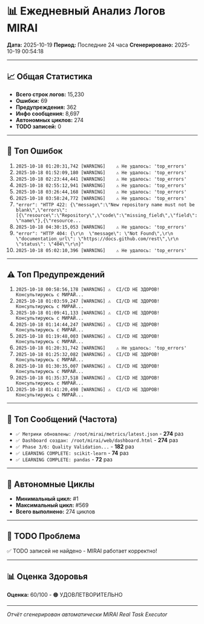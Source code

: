 # 📊 Ежедневный Анализ Логов MIRAI

**Дата:** 2025-10-19
**Период:** Последние 24 часа
**Сгенерировано:** 2025-10-19 00:54:18

---

## 📈 Общая Статистика

- **Всего строк логов:** 15,230
- **Ошибки:** 69
- **Предупреждения:** 362
- **Инфо сообщения:** 8,697
- **Автономных циклов:** 274
- **TODO записей:** 0

---

## 🔴 Топ Ошибок

1. `2025-10-18 01:20:31,742 [WARNING]    ⚠️ Не удалось: 'top_errors'`
2. `2025-10-18 01:52:09,180 [WARNING]    ⚠️ Не удалось: 'top_errors'`
3. `2025-10-18 02:23:44,441 [WARNING]    ⚠️ Не удалось: 'top_errors'`
4. `2025-10-18 02:55:12,941 [WARNING]    ⚠️ Не удалось: 'top_errors'`
5. `2025-10-18 03:26:44,168 [WARNING]    ⚠️ Не удалось: 'top_errors'`
6. `2025-10-18 03:58:24,772 [WARNING]    ⚠️ Не удалось: 'top_errors'`
7. `"error": "HTTP 422: {\"message\":\"New repository name must not be blank\",\"errors\":[{\"resource\":\"Repository\",\"code\":\"missing_field\",\"field\":\"name\"},{\"resource...`
8. `2025-10-18 04:30:15,053 [WARNING]    ⚠️ Не удалось: 'top_errors'`
9. `"error": "HTTP 404: {\r\n  \"message\": \"Not Found\",\r\n  \"documentation_url\": \"https://docs.github.com/rest\",\r\n  \"status\": \"404\"\r\n}"`
10. `2025-10-18 05:02:10,396 [WARNING]    ⚠️ Не удалось: 'top_errors'`

---

## ⚠️ Топ Предупреждений

1. `2025-10-18 00:58:56,178 [WARNING] ⚠️  CI/CD НЕ ЗДОРОВ! Консультируюсь с МИРАЙ...`
2. `2025-10-18 01:03:59,247 [WARNING] ⚠️  CI/CD НЕ ЗДОРОВ! Консультируюсь с МИРАЙ...`
3. `2025-10-18 01:09:41,133 [WARNING] ⚠️  CI/CD НЕ ЗДОРОВ! Консультируюсь с МИРАЙ...`
4. `2025-10-18 01:14:44,247 [WARNING] ⚠️  CI/CD НЕ ЗДОРОВ! Консультируюсь с МИРАЙ...`
5. `2025-10-18 01:19:48,003 [WARNING] ⚠️  CI/CD НЕ ЗДОРОВ! Консультируюсь с МИРАЙ...`
6. `2025-10-18 01:20:31,742 [WARNING]    ⚠️ Не удалось: 'top_errors'`
7. `2025-10-18 01:25:32,082 [WARNING] ⚠️  CI/CD НЕ ЗДОРОВ! Консультируюсь с МИРАЙ...`
8. `2025-10-18 01:30:35,007 [WARNING] ⚠️  CI/CD НЕ ЗДОРОВ! Консультируюсь с МИРАЙ...`
9. `2025-10-18 01:35:37,518 [WARNING] ⚠️  CI/CD НЕ ЗДОРОВ! Консультируюсь с МИРАЙ...`
10. `2025-10-18 01:41:20,498 [WARNING] ⚠️  CI/CD НЕ ЗДОРОВ! Консультируюсь с МИРАЙ...`

---

## 💬 Топ Сообщений (Частота)

- `✅ Метрики обновлены: /root/mirai/metrics/latest.json` - **274** раз
- `✅ Dashboard создан: /root/mirai/web/dashboard.html` - **274** раз
- `✅ Phase 3/6: Quality Validation...` - **182** раз
- `✅ LEARNING COMPLETE: scikit-learn` - **74** раз
- `✅ LEARNING COMPLETE: pandas` - **72** раз

---

## 🔄 Автономные Циклы

- **Минимальный цикл:** #1
- **Максимальный цикл:** #569
- **Всего выполнено:** 274 циклов

---

## 🚨 TODO Проблема

✅ TODO записей не найдено - MIRAI работает корректно!

---

## 📊 Оценка Здоровья

**Оценка:** 60/100 - 🟠 УДОВЛЕТВОРИТЕЛЬНО

---

*Отчёт сгенерирован автоматически MIRAI Real Task Executor*

